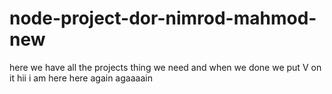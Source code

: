 # node-project-dor-nimrod-mahmod-new
here we have all the projects thing we need and when we done we put V on it
hii i am here
here again
agaaaain